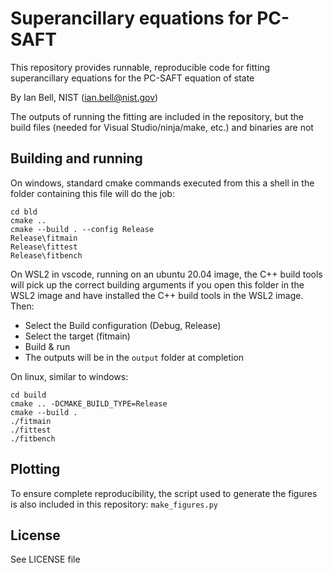 # Superancillary equations for PC-SAFT

This repository provides runnable, reproducible code for fitting superancillary equations for the PC-SAFT equation of state

By Ian Bell, NIST (ian.bell@nist.gov)

The outputs of running the fitting are included in the repository, but the build files (needed for Visual Studio/ninja/make, etc.) and binaries are not

## Building and running

On windows, standard cmake commands executed from this a shell in the folder containing this file will do the job:

```
cd bld
cmake ..
cmake --build . --config Release
Release\fitmain
Release\fittest
Release\fitbench
```

On WSL2 in vscode, running on an ubuntu 20.04 image, the C++ build tools will pick up the correct building arguments if you open this folder in the WSL2 image and have installed the C++ build tools in the WSL2 image. Then:

* Select the Build configuration (Debug, Release)
* Select the target (fitmain)
* Build & run
* The outputs will be in the ``output`` folder at completion

On linux, similar to windows:

```
cd build
cmake .. -DCMAKE_BUILD_TYPE=Release
cmake --build .
./fitmain
./fittest
./fitbench
```

## Plotting

To ensure complete reproducibility, the script used to generate the figures is also included in this repository: ``make_figures.py``

## License

See LICENSE file